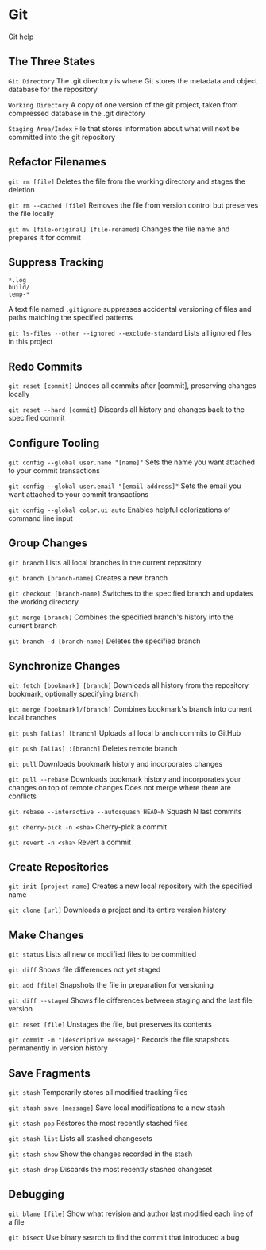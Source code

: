 # Git

Git help

## The Three States

```Git Directory```
	The .git directory is where Git stores the metadata and object database for the repository
	
```Working Directory```
	A copy of one version of the git project, taken from compressed database in the .git directory
	
```Staging Area/Index```
	File that stores information about what will next be committed into the git repository
	
## Refactor Filenames
```git rm [file]```
	Deletes the file from the working directory and stages the deletion
	
```git rm --cached [file]```
	Removes the file from version control but preserves the file locally
	
```git mv [file-original] [file-renamed]```
	Changes the file name and prepares it for commit
	
## Suppress Tracking
```
*.log
build/
temp-*
```
A text file named ```.gitignore``` suppresses accidental versioning of files and paths matching the specified patterns
	
```git ls-files --other --ignored --exclude-standard```
	Lists all ignored files in this project 
	
## Redo Commits
```git reset [commit]```
	Undoes all commits after [commit], preserving changes locally
	
```git reset --hard [commit]```
	Discards all history and changes back to the specified commit 
	
## Configure Tooling

```git config --global user.name "[name]"```
	Sets the name you want attached to your commit transactions

```git config --global user.email "[email address]"```
	Sets the email you want attached to your commit transactions

```git config --global color.ui auto```
	Enables helpful colorizations of command line input
	
## Group Changes

```git branch```
	Lists all local branches in the current repository
	
```git branch [branch-name]```
	Creates a new branch
	
```git checkout [branch-name]```
	Switches to the specified branch and updates the working directory

```git merge [branch]```
	Combines the specified branch's history into the current branch

```git branch -d [branch-name]```
	Deletes the specified branch 
	
## Synchronize Changes

```git fetch [bookmark] [branch]```
	Downloads all history from the repository bookmark, optionally specifying branch
	
```git merge [bookmark]/[branch]```
	Combines bookmark's branch into current local branches
	
```git push [alias] [branch]```
	Uploads all local branch commits to GitHub
	
```git push [alias] :[branch]```
	Deletes remote branch
	
```git pull```
	Downloads bookmark history and incorporates changes
	
```git pull --rebase```
	Downloads bookmark history and incorporates your changes on top of remote changes
	Does not merge where there are conflicts
	
```git rebase --interactive --autosquash HEAD~N```
	Squash N last commits
	
```git cherry-pick -n <sha>```
	Cherry-pick a commit
	
```git revert -n <sha>```
	Revert a commit
	
## Create Repositories
```git init [project-name]```
	Creates a new local repository with the specified name
	
```git clone [url]```
	Downloads a project and its entire version history 
	
## Make Changes
```git status```
	Lists all new or modified files to be committed
	
```git diff```
	Shows file differences not yet staged
	
```git add [file]```
	Snapshots the file in preparation for versioning
	
```git diff --staged```
	Shows file differences between staging and the last file version
	
```git reset [file]```
	Unstages the file, but preserves its contents
	
```git commit -m "[descriptive message]"```
	Records the file snapshots permanently in version history 
	
## Save Fragments
```git stash```
	Temporarily stores all modified tracking files
	
```git stash save [message]```
	Save local modifications to a new stash
	
```git stash pop```
	Restores the most recently stashed files
	
```git stash list```
	Lists all stashed changesets
	
```git stash show```
	Show the changes recorded in the stash
	
```git stash drop```
	Discards the most recently stashed changeset
	
## Debugging
```git blame [file]```
	Show what revision and author last modified each line of a file
	
```git bisect```
	Use binary search to find the commit that introduced a bug 
